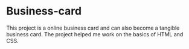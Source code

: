 # Business-card
This project is a online business card and can also become a tangible business card. The project helped me work on the basics of HTML and CSS.
